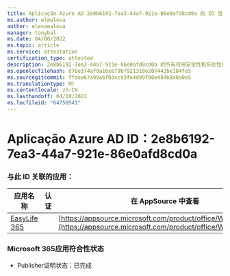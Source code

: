 ```yaml
---
title: Aplicação Azure AD 2e8b6192-7ea3-44a7-921e-86e0afd8cd0a 的 ID 信息
ms.author: elmalova
author: elenamalova
manager: tonybal
ms.date: 04/08/2022
ms.topic: article
ms.service: attestation
certification_type: attested
description: 2e8b6192-7ea3-44a7-921e-86e0afd8cd0a 的所有可用安全性和符合性信息。
ms.openlocfilehash: d78e374af9a16eb79b7921318e207442be184fe5
ms.sourcegitcommit: ffdee67a99a6f03cc93fe4d99f00e484b9a8a0e5
ms.translationtype: MT
ms.contentlocale: zh-CN
ms.lasthandoff: 04/10/2022
ms.locfileid: "64750541"
---
```

# <a name="azure-app-id-2e8b6192-7ea3-44a7-921e-86e0afd8cd0a"></a>Aplicação Azure AD ID：2e8b6192-7ea3-44a7-921e-86e0afd8cd0a


### <a name="apps-associated-with-this-id"></a>与此 ID 关联的应用：
| **应用名称** | **认证** | **在 AppSource 中查看** |
|--------------|---------------|-----------------------|
| [EasyLife 365](../forward/WA200003697.md) |  | [https://appsource.microsoft.com/product/office/WA200003697](https://appsource.microsoft.com/product/office/WA200003697) |

### <a name="microsoft-365-app-compliance-status"></a>Microsoft 365应用符合性状态
- Publisher证明状态：已完成

